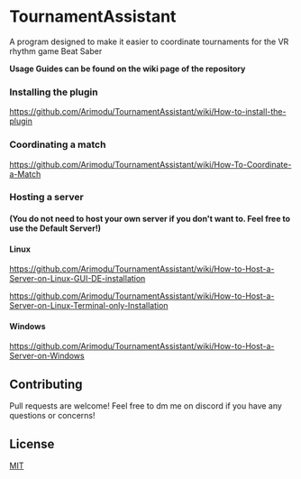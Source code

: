 # TournamentAssistant
A program designed to make it easier to coordinate tournaments for the VR rhythm game Beat Saber

**Usage Guides can be found on the wiki page of the repository**

### Installing the plugin
https://github.com/Arimodu/TournamentAssistant/wiki/How-to-install-the-plugin

### Coordinating a match
https://github.com/Arimodu/TournamentAssistant/wiki/How-To-Coordinate-a-Match

### Hosting a server
#### **(You do not need to host your own server if you don't want to. Feel free to use the Default Server!)**

#### Linux
https://github.com/Arimodu/TournamentAssistant/wiki/How-to-Host-a-Server-on-Linux-GUI-DE-installation

https://github.com/Arimodu/TournamentAssistant/wiki/How-to-Host-a-Server-on-Linux-Terminal-only-Installation

#### Windows
https://github.com/Arimodu/TournamentAssistant/wiki/How-to-Host-a-Server-on-Windows

## Contributing
Pull requests are welcome! Feel free to dm me on discord if you have any questions or concerns!

## License
[MIT](https://choosealicense.com/licenses/mit/)